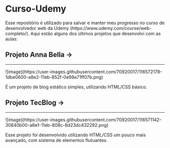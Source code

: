 <h1>Curso-Udemy</h1>

<p>Esse repositório é utilizado para salvar e manter meu progresso no curso de desenvolvedor web da Udemy (https://www.udemy.com/course/web-completo/).
Aqui estão alguns dos últimos projetos que desenvolvi com as aulas:</p>

<h2>Projeto Anna Bella -></h2>
<hr>
![image](https://user-images.githubusercontent.com/70920017/116572178-1dbe0600-a8e2-11eb-852f-0e98e71ff07b.png)
<p>É um projeto de blog estático simples, utilizando HTML/CSS básico.</p>

<h2>Projeto TecBlog -></h2>
<hr>
![image](https://user-images.githubusercontent.com/70920017/116571142-30840b00-a8e1-11eb-808c-8d23dc432292.png)
<p>Esse projeto foi desenvolvido utilizando HTML/CSS um pouco mais avançado, com sistema de elementos flutuantes.</p>

